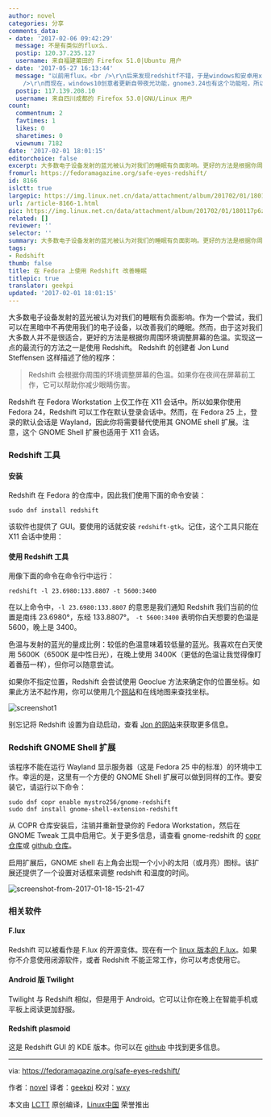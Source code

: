 ```yaml
---
author: novel
categories: 分享
comments_data:
- date: '2017-02-06 09:42:29'
  message: 不是有类似的flux么.
  postip: 120.37.235.127
  username: 来自福建莆田的 Firefox 51.0|Ubuntu 用户
- date: '2017-05-27 16:13:44'
  message: "以前用flux。<br />\r\n后来发现redshitf不错，于是windows和安卓用xflux，linux用redshift<br
    />\r\n而现在，windows10创意者更新自带夜光功能，gnome3.24也有这个功能啦，所以，他们可以抛弃骆"
  postip: 117.139.208.10
  username: 来自四川成都的 Firefox 53.0|GNU/Linux 用户
count:
  commentnum: 2
  favtimes: 1
  likes: 0
  sharetimes: 0
  viewnum: 7182
date: '2017-02-01 18:01:15'
editorchoice: false
excerpt: 大多数电子设备发射的蓝光被认为对我们的睡眠有负面影响。更好的方法是根据你周围环境调整屏幕的色温。实现这一点的最流行的方法之一是使用 Redshift。
fromurl: https://fedoramagazine.org/safe-eyes-redshift/
id: 8166
islctt: true
largepic: https://img.linux.net.cn/data/attachment/album/201702/01/180117p6zveubmu25us6uw.png
url: /article-8166-1.html
pic: https://img.linux.net.cn/data/attachment/album/201702/01/180117p6zveubmu25us6uw.png.thumb.jpg
related: []
reviewer: ''
selector: ''
summary: 大多数电子设备发射的蓝光被认为对我们的睡眠有负面影响。更好的方法是根据你周围环境调整屏幕的色温。实现这一点的最流行的方法之一是使用 Redshift。
tags:
- Redshift
thumb: false
title: 在 Fedora 上使用 Redshift 改善睡眠
titlepic: true
translator: geekpi
updated: '2017-02-01 18:01:15'
---
```


大多数电子设备发射的蓝光被认为对我们的睡眠有负面影响。作为一个尝试，我们可以在黑暗中不再使用我们的电子设备，以改善我们的睡眠。然而，由于这对我们大多数人并不是很适合，更好的方法是根据你周围环境调整屏幕的色温。实现这一点的最流行的方法之一是使用 Redshift。 Redshift 的创建者 Jon Lund Steffensen 这样描述了他的程序：



> 
> Redshift 会根据你周围的环境调整屏幕的色温。如果你在夜间在屏幕前工作，它可以帮助你减少眼睛伤害。
> 
> 
> 


Redshift 在 Fedora Workstation 上仅工作在 X11 会话中。所以如果你使用 Fedora 24，Redshift 可以工作在默认登录会话中。然而，在 Fedora 25 上，登录的默认会话是 Wayland，因此你将需要替代使用其 GNOME shell 扩展。注意，这个 GNOME Shell 扩展也适用于 X11 会话。


### Redshift 工具


#### 安装


Redshift 在 Fedora 的仓库中，因此我们使用下面的命令安装：



```
sudo dnf install redshift

```

该软件也提供了 GUI。要使用的话就安装 `redshift-gtk`。记住，这个工具只能在 X11 会话中使用：


#### 使用 Redshift 工具


用像下面的命令在命令行中运行：



```
redshift -l 23.6980:133.8807 -t 5600:3400

```

在以上命令中，`-l 23.6980:133.8807` 的意思是我们通知 Redshift 我们当前的位置是南纬 23.6980°，东经 133.8807°。 `-t 5600:3400` 表明你白天想要的色温是 5600，晚上是 3400。


色温与发射的蓝光的量成比例：较低的色温意味着较低量的蓝光。我喜欢在白天使用 5600K（6500K 是中性日光），在晚上使用 3400K（更低的色温让我觉得像盯着番茄一样），但你可以随意尝试。


如果你不指定位置，Redshift 会尝试使用 Geoclue 方法来确定你的位置坐标。如果此方法不起作用，你可以使用几个[网站](http://www.latlong.net/)和在线地图来查找坐标。


![screenshot1](/data/attachment/album/201702/01/180117p6zveubmu25us6uw.png)


别忘记将 Redshift 设置为自动启动，查看 [Jon 的网站](http://jonls.dk/redshift/)来获取更多信息。


### Redshift GNOME Shell 扩展


该程序不能在运行 Wayland 显示服务器（这是 Fedora 25 中的标准）的环境中工作。幸运的是，这里有一个方便的 GNOME Shell 扩展可以做到同样的工作。要安装它，请运行以下命令：



```
sudo dnf copr enable mystro256/gnome-redshift
sudo dnf install gnome-shell-extension-redshift

```

从 COPR 仓库安装后，注销并重新登录你的 Fedora Workstation，然后在 GNOME Tweak 工具中启用它。关于更多信息，请查看 gnome-redshift 的 [copr 仓库](https://copr.fedorainfracloud.org/coprs/mystro256/gnome-redshift/)或 [github 仓库](https://github.com/benzea/gnome-shell-extension-redshift)。


启用扩展后，GNOME shell 右上角会出现一个小小的太阳（或月亮）图标。该扩展还提供了一个设置对话框来调整 redshift 和温度的时间。


![screenshot-from-2017-01-18-15-21-47](/data/attachment/album/201702/01/180118kup8gzo8y9yg0pop.jpg)


### 相关软件


#### F.lux


Redshift 可以被看作是 F.lux 的开源变体。现在有一个 [linux 版本的 F.lux](https://justgetflux.com/linux.html)。如果你不介意使用闭源软件，或者 Redshift 不能正常工作，你可以考虑使用它。


#### Android 版 Twilight


Twilight 与 Redshift 相似，但是用于 Android。它可以让你在晚上在智能手机或平板上阅读更加舒服。


#### Redshift plasmoid


这是 Redshift GUI 的 KDE 版本。你可以在 [github](https://github.com/simgunz/redshift-plasmoid)  中找到更多信息。




---


via: <https://fedoramagazine.org/safe-eyes-redshift/>


作者：[novel](http://novel.id.fedoraproject.org/) 译者：[geekpi](https://github.com/geekpi) 校对：[wxy](https://github.com/wxy)


本文由 [LCTT](https://github.com/LCTT/TranslateProject) 原创编译，[Linux中国](https://linux.cn/) 荣誉推出